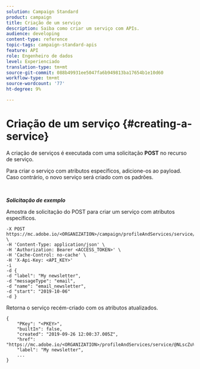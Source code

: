 ```yaml
---
solution: Campaign Standard
product: campaign
title: Criação de um serviço
description: Saiba como criar um serviço com APIs.
audience: developing
content-type: reference
topic-tags: campaign-standard-apis
feature: API
role: Engenheiro de dados
level: Experienciado
translation-type: tm+mt
source-git-commit: 088b49931ee5047fa6b949813ba17654b1e10d60
workflow-type: tm+mt
source-wordcount: '77'
ht-degree: 9%

---
```



# Criação de um serviço {#creating-a-service}

A criação de serviços é executada com uma solicitação **POST** no recurso de serviço.

Para criar o serviço com atributos específicos, adicione-os ao payload. Caso contrário, o novo serviço será criado com os padrões.

<br/>

***Solicitação de exemplo***

Amostra de solicitação do POST para criar um serviço com atributos específicos.

```
-X POST https://mc.adobe.io/<ORGANIZATION>/campaign/profileAndServices/service/ \
-H 'Content-Type: application/json' \
-H 'Authorization: Bearer <ACCESS_TOKEN>' \
-H 'Cache-Control: no-cache' \
-H 'X-Api-Key: <API_KEY>'
-i
-d {
-d "label": "My newsletter",
-d "messageType": "email",
-d "name": "email_newsletter",
-d "start": "2019-10-06"
-d }
```

Retorna o serviço recém-criado com os atributos atualizados.

```
{
    "PKey": "<PKEY>",
    "builtIn": false,
    "created": "2019-09-26 12:00:37.005Z",
    "href": "https://mc.adobe.io/<ORGANIZATION>/profileAndServices/service/@NLscZuVHxdVu9rPftvrMWFfR1zRIxQGswSOmGLrK09JTF_iWhB0JCUHEndA_vvy__k9mzOYa5NVkcWDcrK8qGh0wygahX9kRcD44kiWWSEceShn3",
    "label": "My newsletter",
    ...
}
```
